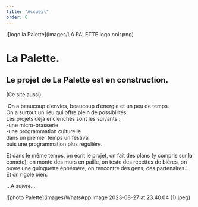```yaml
---
title: "Accueil"
order: 0
---
```

![logo la Palette](images/LA PALETTE logo noir.png)

# La Palette. 

## Le projet de La Palette est en construction.  
(Ce site aussi). 

 On a beaucoup d’envies, beaucoup d’énergie et un peu de temps.  
On a surtout un lieu qui offre plein de possibilités.   
Les projets déjà enclenchés sont les suivants :   
-une micro-brasserie  
-une programmation culturelle  
dans un premier temps un festival  
puis une programmation plus régulière.  

Et dans le même temps, on écrit le projet, on fait des plans (y compris sur la comète), on monte des murs en paille, on teste des recettes de bières, on ouvre une guinguette éphémère, on rencontre des gens, des partenaires…
Et on rigole bien.

…A suivre…

![photo Palette](images/WhatsApp Image 2023-08-27 at 23.40.04 (1).jpeg) 